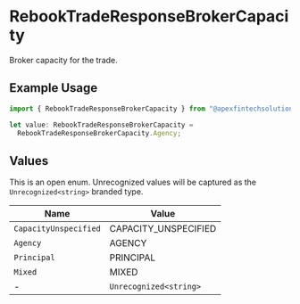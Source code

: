 # RebookTradeResponseBrokerCapacity

Broker capacity for the trade.

## Example Usage

```typescript
import { RebookTradeResponseBrokerCapacity } from "@apexfintechsolutions/ascend-sdk/models/components";

let value: RebookTradeResponseBrokerCapacity =
  RebookTradeResponseBrokerCapacity.Agency;
```

## Values

This is an open enum. Unrecognized values will be captured as the `Unrecognized<string>` branded type.

| Name                   | Value                  |
| ---------------------- | ---------------------- |
| `CapacityUnspecified`  | CAPACITY_UNSPECIFIED   |
| `Agency`               | AGENCY                 |
| `Principal`            | PRINCIPAL              |
| `Mixed`                | MIXED                  |
| -                      | `Unrecognized<string>` |